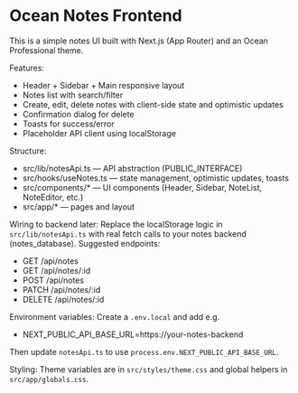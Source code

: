 # Ocean Notes Frontend

This is a simple notes UI built with Next.js (App Router) and an Ocean Professional theme.

Features:
- Header + Sidebar + Main responsive layout
- Notes list with search/filter
- Create, edit, delete notes with client-side state and optimistic updates
- Confirmation dialog for delete
- Toasts for success/error
- Placeholder API client using localStorage

Structure:
- src/lib/notesApi.ts — API abstraction (PUBLIC_INTERFACE)
- src/hooks/useNotes.ts — state management, optimistic updates, toasts
- src/components/* — UI components (Header, Sidebar, NoteList, NoteEditor, etc.)
- src/app/* — pages and layout

Wiring to backend later:
Replace the localStorage logic in `src/lib/notesApi.ts` with real fetch calls to your notes backend (notes_database).
Suggested endpoints:
- GET    /api/notes
- GET    /api/notes/:id
- POST   /api/notes
- PATCH  /api/notes/:id
- DELETE /api/notes/:id

Environment variables:
Create a `.env.local` and add e.g.
- NEXT_PUBLIC_API_BASE_URL=https://your-notes-backend

Then update `notesApi.ts` to use `process.env.NEXT_PUBLIC_API_BASE_URL`.

Styling:
Theme variables are in `src/styles/theme.css` and global helpers in `src/app/globals.css`.
